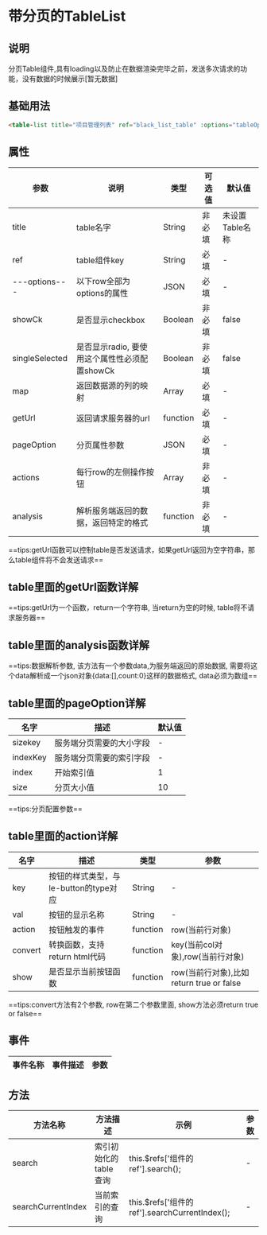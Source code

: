 # 带分页的TableList

## 说明

<table-list>分页Table组件,具有loading以及防止在数据渲染完毕之前，发送多次请求的功能，没有数据的时候展示[暂无数据]

## 基础用法

```html
<table-list title="项目管理列表" ref="black_list_table" :options="tableOptions"></table-list>
```

## 属性

| 参数           | 说明                                          | 类型     | 可选值 | 默认值          |
| -------------- | --------------------------------------------- | -------- | ------ | --------------- |
| title          | table名字                                     | String   | 非必填 | 未设置Table名称 |
| ref            | table组件key                                  | String   | 必填   | -               |
| ---options---  | 以下row全部为options的属性                    | JSON     | 必填   | -               |
| showCk         | 是否显示checkbox                              | Boolean  | 非必填 | false           |
| singleSelected | 是否显示radio, 要使用这个属性性必须配置showCk | Boolean  | 非必填 | false           |
| map            | 返回数据源的列的映射                          | Array    | 必填   | -               |
| getUrl         | 返回请求服务器的url                           | function | 必填   | -               |
| pageOption     | 分页属性参数                                  | JSON     | 必填   | -               |
| actions        | 每行row的左侧操作按钮                         | Array    | 非必填 | -               |
| analysis       | 解析服务端返回的数据，返回特定的格式          | function | 非必填 | -               |

==tips:getUrl函数可以控制table是否发送请求，如果getUrl返回为空字符串，那么table组件将不会发送请求==

## table里面的getUrl函数详解

==tips:getUrl为一个函数，return一个字符串, 当return为空的时候, table将不请求服务器==

## table里面的analysis函数详解

==tips:数据解析参数, 该方法有一个参数data,为服务端返回的原始数据, 需要将这个data解析成一个json对象{data:[],count:0}这样的数据格式, data必须为数组==

## table里面的pageOption详解

| 名字     | 描述                     | 默认值 |
| -------- | ------------------------ | ------ |
| sizekey  | 服务端分页需要的大小字段 | -      |
| indexKey | 服务端分页需要的索引字段 | -      |
| index    | 开始索引值               | 1      |
| size     | 分页大小值               | 10     |

==tips:分页配置参数==

## table里面的action详解

| 名字    | 描述                                  | 类型     | 参数                                     |
| ------- | ------------------------------------- | -------- | ---------------------------------------- |
| key     | 按钮的样式类型，与le-button的type对应 | String   | -                                        |
| val     | 按钮的显示名称                        | String   | -                                        |
| action  | 按钮触发的事件                        | function | row(当前行对象)                          |
| convert | 转换函数，支持return html代码         | function | key(当前col对象),row(当前行对象)         |
| show    | 是否显示当前按钮函数                  | function | row(当前行对象),比如return true or false |

==tips:convert方法有2个参数, row在第二个参数里面, show方法必须return true or false==

## 事件

| 事件名称 | 事件描述 | 参数 |
| -------- | -------- | ---- |

## 方法

| 方法名称           | 方法描述              | 示例                                          | 参数 |
| ------------------ | --------------------- | --------------------------------------------- | ---- |
| search             | 索引初始化的table查询 | this.$refs['组件的ref'].search();             | -    |
| searchCurrentIndex | 当前索引的查询        | this.$refs['组件的ref'].searchCurrentIndex(); | -    |